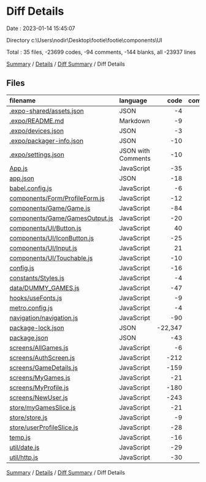 # Diff Details

Date : 2023-01-14 15:45:07

Directory c:\\Users\\nodir\\Desktop\\footie\\footie\\components\\UI

Total : 35 files,  -23699 codes, -94 comments, -144 blanks, all -23937 lines

[Summary](results.md) / [Details](details.md) / [Diff Summary](diff.md) / Diff Details

## Files
| filename | language | code | comment | blank | total |
| :--- | :--- | ---: | ---: | ---: | ---: |
| [.expo-shared/assets.json](/.expo-shared/assets.json) | JSON | -4 | 0 | -1 | -5 |
| [.expo/README.md](/.expo/README.md) | Markdown | -9 | 0 | -9 | -18 |
| [.expo/devices.json](/.expo/devices.json) | JSON | -3 | 0 | -1 | -4 |
| [.expo/packager-info.json](/.expo/packager-info.json) | JSON | -10 | 0 | -1 | -11 |
| [.expo/settings.json](/.expo/settings.json) | JSON with Comments | -10 | 0 | -1 | -11 |
| [App.js](/App.js) | JavaScript | -35 | -2 | -7 | -44 |
| [app.json](/app.json) | JSON | -18 | -23 | 0 | -41 |
| [babel.config.js](/babel.config.js) | JavaScript | -6 | 0 | -1 | -7 |
| [components/Form/ProfileForm.js](/components/Form/ProfileForm.js) | JavaScript | -12 | 0 | -3 | -15 |
| [components/Game/Game.js](/components/Game/Game.js) | JavaScript | -84 | -6 | -8 | -98 |
| [components/Game/GamesOutput.js](/components/Game/GamesOutput.js) | JavaScript | -20 | 0 | -5 | -25 |
| [components/UI/Button.js](/components/UI/Button.js) | JavaScript | 40 | 0 | 3 | 43 |
| [components/UI/IconButton.js](/components/UI/IconButton.js) | JavaScript | -25 | 0 | -4 | -29 |
| [components/UI/Input.js](/components/UI/Input.js) | JavaScript | 21 | 0 | 1 | 22 |
| [components/UI/Touchable.js](/components/UI/Touchable.js) | JavaScript | -10 | 0 | -4 | -14 |
| [config.js](/config.js) | JavaScript | -16 | -2 | -5 | -23 |
| [constants/Styles.js](/constants/Styles.js) | JavaScript | -4 | 0 | -1 | -5 |
| [data/DUMMY_GAMES.js](/data/DUMMY_GAMES.js) | JavaScript | -47 | 0 | -1 | -48 |
| [hooks/useFonts.js](/hooks/useFonts.js) | JavaScript | -9 | 0 | -2 | -11 |
| [metro.config.js](/metro.config.js) | JavaScript | -4 | 0 | -4 | -8 |
| [navigation/navigation.js](/navigation/navigation.js) | JavaScript | -90 | -2 | -7 | -99 |
| [package-lock.json](/package-lock.json) | JSON | -22,347 | 0 | -1 | -22,348 |
| [package.json](/package.json) | JSON | -43 | 0 | -1 | -44 |
| [screens/AllGames.js](/screens/AllGames.js) | JavaScript | -6 | 0 | -4 | -10 |
| [screens/AuthScreen.js](/screens/AuthScreen.js) | JavaScript | -212 | -4 | -18 | -234 |
| [screens/GameDetails.js](/screens/GameDetails.js) | JavaScript | -159 | -12 | -9 | -180 |
| [screens/MyGames.js](/screens/MyGames.js) | JavaScript | -21 | 0 | -7 | -28 |
| [screens/MyProfile.js](/screens/MyProfile.js) | JavaScript | -180 | -17 | -8 | -205 |
| [screens/NewUser.js](/screens/NewUser.js) | JavaScript | -243 | -9 | -11 | -263 |
| [store/myGamesSlice.js](/store/myGamesSlice.js) | JavaScript | -21 | 0 | -3 | -24 |
| [store/store.js](/store/store.js) | JavaScript | -9 | 0 | -2 | -11 |
| [store/userProfileSlice.js](/store/userProfileSlice.js) | JavaScript | -28 | 0 | -3 | -31 |
| [temp.js](/temp.js) | JavaScript | -16 | -14 | -4 | -34 |
| [util/date.js](/util/date.js) | JavaScript | -29 | 0 | -1 | -30 |
| [util/http.js](/util/http.js) | JavaScript | -30 | -3 | -11 | -44 |

[Summary](results.md) / [Details](details.md) / [Diff Summary](diff.md) / Diff Details